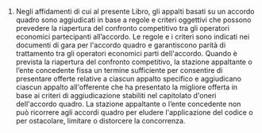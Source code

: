 1. Negli affidamenti di cui al presente Libro, gli appalti basati su un accordo quadro sono aggiudicati in base a regole e criteri oggettivi che possono prevedere la riapertura del confronto competitivo tra gli operatori economici partecipanti all’accordo. Le regole e i criteri sono indicati nei documenti di gara per l'accordo quadro e garantiscono parità di trattamento tra gli operatori economici parti dell'accordo. Quando è prevista la riapertura del confronto competitivo, la stazione appaltante o l’ente concedente fissa un termine sufficiente per consentire di presentare offerte relative a ciascun appalto specifico e aggiudicano ciascun appalto all'offerente che ha presentato la migliore offerta in base ai criteri di aggiudicazione stabiliti nel capitolato d'oneri dell'accordo quadro. La stazione appaltante o l’ente concedente non può ricorrere agli accordi quadro per eludere l'applicazione del codice o per ostacolare, limitare o distorcere la concorrenza.
